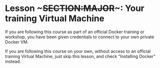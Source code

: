 <!SLIDE>
# Lesson ~~~SECTION:MAJOR~~~: Your training Virtual Machine

If you are following this course as part of an official Docker training
or workshop, you have been given credentials to connect to your own
private Docker VM.

If you are following this course on your own, without access to an
official training Virtual Machine, just skip this lesson, and check
"Installing Docker" instead.